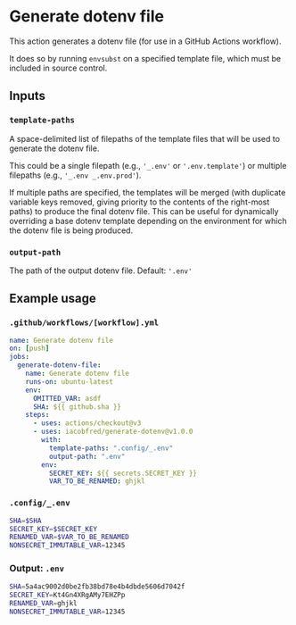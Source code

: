 # Generate dotenv file

This action generates a dotenv file (for use in a GitHub Actions workflow).

It does so by running `envsubst` on a specified template file, which must
be included in source control.

## Inputs

### `template-paths`

A space-delimited list of filepaths of the template files that will be used to generate the dotenv file.

This could be a single filepath (e.g., `'_.env'` or `'.env.template'`) or multiple filepaths (e.g., `'_.env _.env.prod'`).

If multiple paths are specified, the templates will be merged (with duplicate variable keys removed,
giving priority to the contents of the right-most paths) to produce the final dotenv file.
This can be useful for dynamically overriding a base dotenv template depending on the environment for which
the dotenv file is being produced.

### `output-path`

The path of the output dotenv file. Default: `'.env'`

## Example usage

### `.github/workflows/[workflow].yml`

```yaml
name: Generate dotenv file
on: [push]
jobs:
  generate-dotenv-file:
    name: Generate dotenv file
    runs-on: ubuntu-latest
    env:
      OMITTED_VAR: asdf
      SHA: ${{ github.sha }}
    steps:
      - uses: actions/checkout@v3
      - uses: iacobfred/generate-dotenv@v1.0.0
        with:
          template-paths: ".config/_.env"
          output-path: ".env"
        env:
          SECRET_KEY: ${{ secrets.SECRET_KEY }}
          VAR_TO_BE_RENAMED: ghjkl
```

### `.config/_.env`

```sh
SHA=$SHA
SECRET_KEY=$SECRET_KEY
RENAMED_VAR=$VAR_TO_BE_RENAMED
NONSECRET_IMMUTABLE_VAR=12345
```

### Output: `.env`

```sh
SHA=5a4ac9002d0be2fb38bd78e4b4dbde5606d7042f
SECRET_KEY=Kt4Gn4XRgAMy7EHZPp
RENAMED_VAR=ghjkl
NONSECRET_IMMUTABLE_VAR=12345
```
